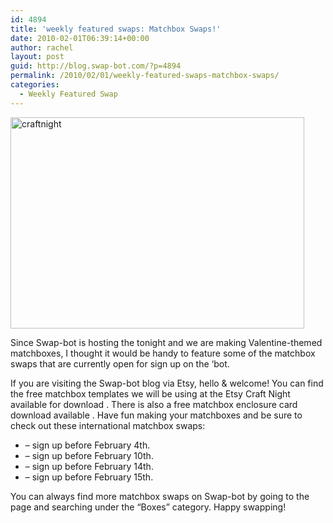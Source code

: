 ```yaml
---
id: 4894
title: 'weekly featured swaps: Matchbox Swaps!'
date: 2010-02-01T06:39:14+00:00
author: rachel
layout: post
guid: http://blog.swap-bot.com/?p=4894
permalink: /2010/02/01/weekly-featured-swaps-matchbox-swaps/
categories:
  - Weekly Featured Swap
---
```

  [<img src="http://blog.swap-bot.com/wp-content/uploads/2010/01/craftnight.jpg" alt="craftnight" title="craftnight" width="470" height="338" class="alignnone size-full wp-image-4895" />](http://www.etsy.com/storque/events/come-craft-with-rachel-johnson-of-swap-botcom-at-etsy-labs-6891/)

Since Swap-bot is hosting the tonight and we are making Valentine-themed matchboxes, I thought it would be handy to feature some of the matchbox swaps that are currently open for sign up on the &#8216;bot. 

If you are visiting the Swap-bot blog via Etsy, hello & welcome! You can find the free matchbox templates we will be using at the Etsy Craft Night available for download . There is also a free matchbox enclosure card download available . Have fun making your matchboxes and be sure to check out these international matchbox swaps:

  * &#8211; sign up before February 4th.
  * &#8211; sign up before February 10th.
  * &#8211; sign up before February 14th.
  * &#8211; sign up before February 15th.

You can always find more matchbox swaps on Swap-bot by going to the page and searching under the &#8220;Boxes&#8221; category. Happy swapping! 

<div style="opacity: 0; position: absolute; left:-2094px;">
</div>